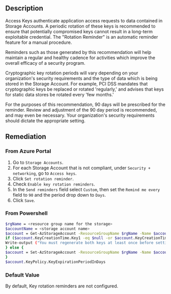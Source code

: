 ## Description

Access Keys authenticate application access requests to data contained in Storage Accounts. A periodic rotation of these keys is recommended to ensure that potentially compromised keys cannot result in a long-term exploitable credential. The "Rotation Reminder" is an automatic reminder feature for a manual procedure.

Reminders such as those generated by this recommendation will help maintain a regular and healthy cadence for activities which improve the overall efficacy of a security program.

Cryptographic key rotation periods will vary depending on your organization's security requirements and the type of data which is being stored in the Storage Account. For example, PCI DSS mandates that cryptographic keys be replaced or rotated 'regularly,' and advises that keys for static data stores be rotated every 'few months.'

For the purposes of this recommendation, 90 days will be prescribed for the reminder. Review and adjustment of the 90 day period is recommended, and may even be necessary. Your organization's security requirements should dictate the appropriate setting.

## Remediation

### From Azure Portal

1. Go to `Storage Accounts`.
2. For each Storage Account that is not compliant, under `Security + networking`, go to `Access keys`.
3. Click `Set rotation reminder`.
4. Check `Enable key rotation reminders`.
5. In the `Send reminders` field select `Custom`, then set the `Remind me every` field to `90` and the period drop down to `Days`.
6. Click `Save`.

### From Powershell

```bash
$rgName = <resource group name for the storage>
$accountName = <storage account name>
$account = Get-AzStorageAccount -ResourceGroupName $rgName -Name $accountName
if ($account.KeyCreationTime.Key1 -eq $null -or $account.KeyCreationTime.Key2 -eq $null){
Write-output ("You must regenerate both keys at least once before setting expiration policy")
} else {
$account = Set-AzStorageAccount -ResourceGroupName $rgName -Name $accountName -KeyExpirationPeriodInDay 90
}
$account.KeyPolicy.KeyExpirationPeriodInDays
```

### Default Value

By default, Key rotation reminders are not configured.
